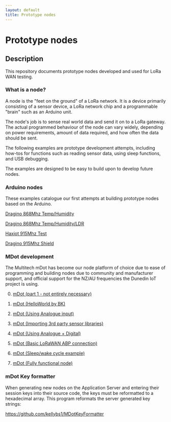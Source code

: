 ```yaml
---
layout: default
title: Prototype nodes
---
```


# Prototype nodes


## Description
This repository documents prototype nodes developed and used for LoRa WAN testing.


### What is a node?

A node is the "feet on the ground" of a LoRa network. It is a device primarily consisting of a sensor device, a LoRa network chip and a programmable "brain" such as an Arduino unit.

The node's job is to sense real world data and send it on to a LoRa gateway. The actual programmed behaviour of the node can vary widely, depending on power requirements, amount of data required, and how often the data should be sent.

The following examples are prototype development attempts, including how-tos for functions such as reading sensor data, using sleep functions, and USB debugging.

The examples are designed to be easy to build upon to develop future nodes.


### Arduino nodes

These examples catalogue our first attempts at building prototype nodes based on the Arduino.

[Dragino 868Mhz Temp/Humidity](dragino868TempHumid/README.md)

[Dragino 868Mhz Temp/Humidity/LDR](dragino868TempHumidLDR/README.md)

[Haxiot 915Mhz Test](haxiot915Test/README.md)

[Dragino 915Mhz Shield](dragino915Shield/README.md) 


### MDot development 

The Multitech mDot has become our node platform of choice due to ease of programming and building nodes due to community and manufacturer support, and official support for the NZ/AU frequencies the Dunedin IoT project is using.


0. [mDot (part 1 - not entirely necessary)](mDot/README.md)

1. [mDot (HelloWorld by BK)](mDotHelloWorld/README.md)

2. [mDot (Using Analogue input)](mDotAnalogueLDR/README.md)

3. [mDot (Importing 3rd party sensor libraries)](mDotImportingLibrary/README.md)

4. [mDot (Using Analogue + Digital)](mDotDigitalandAnalogue/README.md)

5. [mDot (Basic LoRaWAN ABP connection)](mDotBasicLoRaConnection/README.md)

6. [mDot (Sleep/wake cycle example)](mDotSleepExample/README.md)

7. [mDot (Fully functional node)](mDotLoRaDHT22LDRSleep/README.md)


### mDot Key formatter

When generating new nodes on the Application Server and entering their session keys into their source code, the keys must be reformatted to a hexadecimal array. This program reformats the server generated key strings:

https://github.com/kellybs1/MDotKeyFormatter



<br /><br /><br />
----------------------------------
<script src="{{ site.baseurl }}/linkfixer.js"></script>
